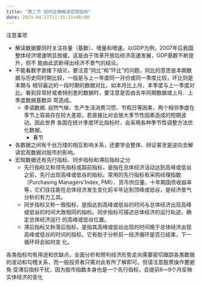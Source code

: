 ```yaml
---
title: "第二节 如何正确解读宏观指标"
date: 2023-04-27T11:35:21+08:00
---
```


注意事项

- 解读数据要同时关注存量（基数）、增量和增速。以GDP为例，2007年后我国整体经济增速明显放缓，这是由于改革开放后经济高速发展，GDP基数不断提升，但不
  能由此武断得出经济不景气的结论。
- 不能看数字直接下结论，要注意“同比”和“环比”的问题。同比的意思是本期数据与历史同时期比较，一般是与上一年度同一月份或同一季度比较，环比则是本期与
  相邻最近的一段时期的数据对比，如本月比上月，本季度与上一季度对比。看到异常好或者特别差的数据时，要注意是否由去年同期数据或上月、上季度数据基数异
  常造成。
  - 季调数据. 自然气候、生产生活消费习惯、节假日等因素，两个相邻季度在季节上容易存在较大差距，若直接比对会放大季节性因素造成的短期波动。因此世界
    各国在统计季度环比指标时，会采用各种季节性调整方法优化数据。
    - 春节
- 各数据之间有千丝万缕的相互影响关系，还要学会整体、辩证甚至是逆向去解读宏观数据对股市的影响。
- 宏观数据还有先行指标、同步指标和滞后指标之分
  - 先行指标又称领先指标或超前指标，是指在总体经济活动达到高峰或低谷之前，先行出现高峰或低谷的指标。常用的先行指标有采购经理指数（Purchasing
    Managers'Index, PMI）、货币供应量、十年期国债收益率等，它们往往能在总体经济发生变化前半年达到顶峰或低谷，是经济景气分析的有力工具。
  - 同步指标又称一致指标，是指达到高峰或低谷的时间与总体经济出现高峰或低谷的时间大致相同的指标。同步指标可描述总体经济的运行轨迹，确定总体经济运行
    的高峰或低谷位置。
  - 滞后指标又称落后指标，是指其高峰或低谷出现的时间晚于总体经济出现高峰或低谷的时间的指标。它有助于分析前一经济循环是否已结束，下一循环将会如何变
    化。

各类指标均有用途和优缺点，全面分析和预判经济形势走向需要密切跟踪各类数据的波动和勾稽关系，而一般投资者只需对此有所了解即可。但请注意股票操作要避免
受滞后指标干扰，因为股市指数本身也是一个先行指标，会提前6～9个月反映实体经济的变化

